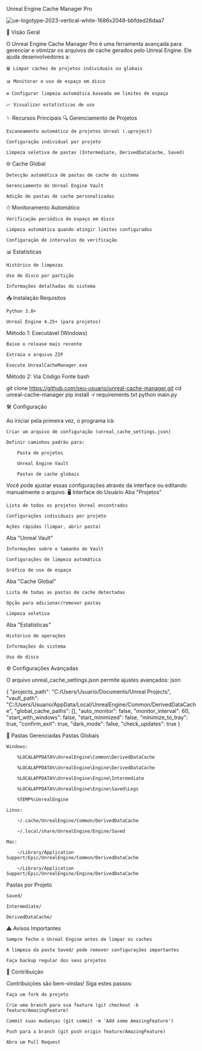 Unreal Engine Cache Manager Pro

![ue-logotype-2023-vertical-white-1686x2048-bbfded26daa7](https://github.com/user-attachments/assets/0726e293-aec4-44b1-8948-407d337f4b86)

📌 Visão Geral

O Unreal Engine Cache Manager Pro é uma ferramenta avançada para gerenciar e otimizar os arquivos de cache gerados pelo Unreal Engine. Ele ajuda desenvolvedores a:

    🗑️ Limpar caches de projetos individuais ou globais

    📊 Monitorar o uso de espaço em disco

    ⚙️ Configurar limpeza automática baseada em limites de espaço

    📈 Visualizar estatísticas de uso

✨ Recursos Principais
🔍 Gerenciamento de Projetos

    Escaneamento automático de projetos Unreal (.uproject)

    Configuração individual por projeto

    Limpeza seletiva de pastas (Intermediate, DerivedDataCache, Saved)

🌐 Cache Global

    Detecção automática de pastas de cache do sistema

    Gerenciamento do Unreal Engine Vault

    Adição de pastas de cache personalizadas

⏱ Monitoramento Automático

    Verificação periódica do espaço em disco

    Limpeza automática quando atingir limites configurados

    Configuração de intervalos de verificação

📊 Estatísticas

    Histórico de limpezas

    Uso de disco por partição

    Informações detalhadas do sistema

📥 Instalação
Requisitos

    Python 3.8+

    Unreal Engine 4.25+ (para projetos)

Método 1: Executável (Windows)

    Baixe o release mais recente

    Extraia o arquivo ZIP

    Execute UnrealCacheManager.exe

Método 2: Via Código Fonte
bash

git clone https://github.com/seu-usuario/unreal-cache-manager.git
cd unreal-cache-manager
pip install -r requirements.txt
python main.py

🛠 Configuração

Ao iniciar pela primeira vez, o programa irá:

    Criar um arquivo de configuração (unreal_cache_settings.json)

    Definir caminhos padrão para:

        Pasta de projetos

        Unreal Engine Vault

        Pastas de cache globais

Você pode ajustar essas configurações através da interface ou editando manualmente o arquivo.
🖥 Interface do Usuário
Aba "Projetos"

    Lista de todos os projetos Unreal encontrados

    Configurações individuais por projeto

    Ações rápidas (limpar, abrir pasta)

Aba "Unreal Vault"

    Informações sobre o tamanho do Vault

    Configurações de limpeza automática

    Gráfico de uso de espaço

Aba "Cache Global"

    Lista de todas as pastas de cache detectadas

    Opção para adicionar/remover pastas

    Limpeza seletiva

Aba "Estatísticas"

    Histórico de operações

    Informações do sistema

    Uso de disco

⚙️ Configurações Avançadas

O arquivo unreal_cache_settings.json permite ajustes avançados:
json

{
  "projects_path": "C:/Users/Usuario/Documents/Unreal Projects",
  "vault_path": "C:/Users/Usuario/AppData/Local/UnrealEngine/Common/DerivedDataCache",
  "global_cache_paths": [],
  "auto_monitor": false,
  "monitor_interval": 60,
  "start_with_windows": false,
  "start_minimized": false,
  "minimize_to_tray": true,
  "confirm_exit": true,
  "dark_mode": false,
  "check_updates": true
}

📜 Pastas Gerenciadas
Pastas Globais

    Windows:

        %LOCALAPPDATA%\UnrealEngine\Common\DerivedDataCache

        %LOCALAPPDATA%\UnrealEngine\Engine\DerivedDataCache

        %LOCALAPPDATA%\UnrealEngine\Engine\Intermediate

        %LOCALAPPDATA%\UnrealEngine\Engine\Saved\Logs

        %TEMP%\UnrealEngine

    Linux:

        ~/.cache/UnrealEngine/Common/DerivedDataCache

        ~/.local/share/UnrealEngine/Engine/Saved

    Mac:

        ~/Library/Application Support/Epic/UnrealEngine/Common/DerivedDataCache

        ~/Library/Application Support/Epic/UnrealEngine/Engine/DerivedDataCache

Pastas por Projeto

    Saved/

    Intermediate/

    DerivedDataCache/

⚠️ Avisos Importantes

    Sempre feche o Unreal Engine antes de limpar os caches

    A limpeza da pasta Saved/ pode remover configurações importantes

    Faça backup regular dos seus projetos

🤝 Contribuição

Contribuições são bem-vindas! Siga estes passos:

    Faça um fork do projeto

    Crie uma branch para sua feature (git checkout -b feature/AmazingFeature)

    Commit suas mudanças (git commit -m 'Add some AmazingFeature')

    Push para a branch (git push origin feature/AmazingFeature)

    Abra um Pull Request
